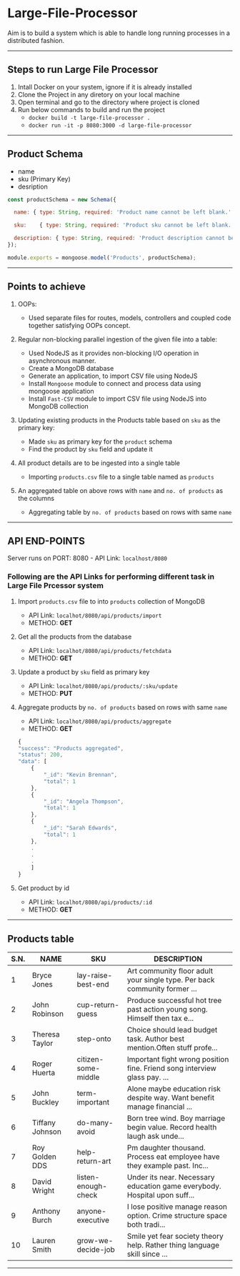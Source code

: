 # Large-File-Processor

Aim is to build a system which is able to handle long running processes in a distributed fashion.

---
## Steps to run Large File Processor

  1. Intall Docker on your system, ignore if it is already installed
  2. Clone the Project in any diretory on your local machine
  3. Open terminal and go to the directory where project is cloned
  4. Run below commands to build and run the project
      - `docker build -t large-file-processor .`
      - `docker run -it -p 8080:3000 -d large-file-processor`

---
## Product Schema
  - name
  - sku (Primary Key)
  - desription

```javascript
const productSchema = new Schema({

  name: { type: String, required: 'Product name cannot be left blank.' },

  sku:    { type: String, required: 'Product sku cannot be left blank.', unique: true },

  description: { type: String, required: 'Product description cannot be left blank.' }
});

module.exports = mongoose.model('Products', productSchema);

```
---
## Points to achieve

1. OOPs:
    - Used separate files for routes, models, controllers and coupled code together satisfying OOPs concept.


2. Regular non-blocking parallel ingestion of the given file into a table:
    - Used NodeJS as it provides non-blocking I/O operation in asynchronous manner.
    - Create a MongoDB database
    - Generate an application, to import CSV file using NodeJS
    - Install `Mongoose` module to connect and process data using mongoose application
    - Install `Fast-CSV` module to import CSV file using NodeJS into MongoDB collection


3. Updating existing products in the Products table based on `sku` as the primary key:
    - Made `sku` as primary key for the `product` schema
    - Find the product by `sku` field and update it


4. All product details are to be ingested into a single table
    - Importing `products.csv` file to a single table named as `products`


5. An aggregated table on above rows with `name` and `no. of products` as the columns
    - Aggregating table by `no. of products` based on rows with same `name`

---
## API END-POINTS

  Server runs on PORT: 8080
      - API Link: `localhost/8080`
### Following are the API Links for performing different task in Large File Prcessor system
1. Import `products.csv` file to into `products` collection of MongoDB
    - API Link: `localhot/8080/api/products/import`
    - METHOD: **GET**
  
2. Get all the products from the database
    - API Link: `localhot/8080/api/products/fetchdata`
    - METHOD: **GET**
  
3. Update a product by `sku` field as primary key
    - API Link: `localhot/8080/api/products/:sku/update`
    - METHOD: **PUT**
  
4. Aggregate products by `no. of products` based on rows with same `name`
    - API Link: `localhot/8080/api/products/aggregate`
    - METHOD: **GET**
    ```javascript
    {
    "success": "Products aggregated",
    "status": 200,
    "data": [
        {
            "_id": "Kevin Brennan",
            "total": 1
        },
        {
            "_id": "Angela Thompson",
            "total": 1
        },
        {
            "_id": "Sarah Edwards",
            "total": 1
        },
        .
        .
        .
        ]
    }
    ```
  
5. Get product by id
    - API Link: `localhot/8080/api/products/:id`
    - METHOD: **GET**
  
---
## Products table

|S.N.|NAME|SKU|DESCRIPTION|
|---|---|---|---|
|1|Bryce Jones|lay-raise-best-end|Art community floor adult your single type. Per back community former ...|
|2|John Robinson|cup-return-guess|Produce successful hot tree past action young song. Himself then tax e...|
|3|Theresa Taylor|step-onto|Choice should lead budget task. Author best mention.Often stuff profe...|
|4|Roger Huerta|citizen-some-middle|Important fight wrong position fine. Friend song interview glass pay. ...|
|5|John Buckley|term-important|Alone maybe education risk despite way. Want benefit manage financial ...|
|6|Tiffany Johnson|do-many-avoid|Born tree wind. Boy marriage begin value. Record health laugh ask unde...|
|7|Roy Golden DDS|help-return-art|Pm daughter thousand. Process eat employee have they example past. Inc...|
|8|David Wright|listen-enough-check|Under its near. Necessary education game everybody. Hospital upon suff...|
|9|Anthony Burch|anyone-executive|I lose positive manage reason option. Crime structure space both tradi...|
|10|Lauren Smith|grow-we-decide-job|Smile yet fear society theory help. Rather thing language skill since ...|

---
  

  
